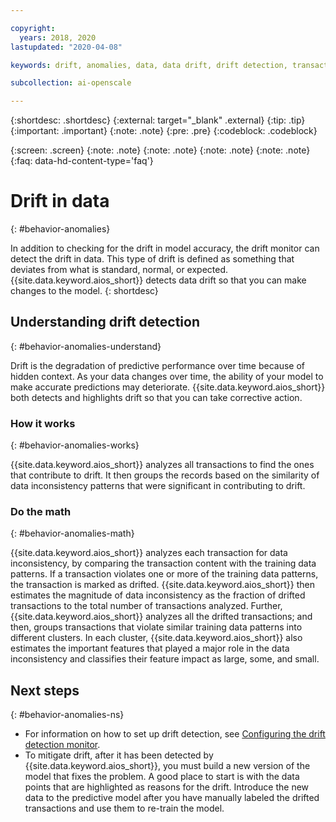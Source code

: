 ```yaml
---

copyright:
  years: 2018, 2020
lastupdated: "2020-04-08"

keywords: drift, anomalies, data, data drift, drift detection, transactions

subcollection: ai-openscale

---
```


{:shortdesc: .shortdesc}
{:external: target="_blank" .external}
{:tip: .tip}
{:important: .important}
{:note: .note}
{:pre: .pre}
{:codeblock: .codeblock}

{:screen: .screen}
{:note: .note}
{:note: .note}
{:note: .note}
{:note: .note}
{:faq: data-hd-content-type='faq'}

# Drift in data
{: #behavior-anomalies}

In addition to checking for the drift in model accuracy, the drift monitor can detect the drift in data. This type of drift is defined as something that deviates from what is standard, normal, or expected. {{site.data.keyword.aios_short}} detects data drift so that you can make changes to the model.
{: shortdesc}

## Understanding drift detection
{: #behavior-anomalies-understand}

Drift is the degradation of predictive performance over time because of hidden context. As your data changes over time, the ability of your model to make accurate predictions may deteriorate. {{site.data.keyword.aios_short}} both detects and highlights drift so that you can take corrective action.

### How it works
{: #behavior-anomalies-works}

{{site.data.keyword.aios_short}} analyzes all transactions to find the ones that contribute to drift. It then groups the records based on the similarity of data inconsistency patterns that were significant in contributing to drift.



### Do the math
{: #behavior-anomalies-math}


{{site.data.keyword.aios_short}} analyzes each transaction for data inconsistency, by comparing the transaction content with the training data patterns. If a transaction violates one or more of the training data patterns, the transaction is marked as drifted. {{site.data.keyword.aios_short}} then estimates the magnitude of data inconsistency as the fraction of drifted transactions to the total number of transactions analyzed. Further, {{site.data.keyword.aios_short}} analyzes all the drifted transactions; and then, groups transactions that violate similar training data patterns into different clusters. In each cluster, {{site.data.keyword.aios_short}} also estimates the important features that played a major role in the data inconsistency and classifies their feature impact as large, some, and small.

## Next steps
{: #behavior-anomalies-ns}

- For information on how to set up drift detection, see [Configuring the drift detection monitor](/docs/services/ai-openscale?topic=ai-openscale-behavior-drift-config).
- To mitigate drift, after it has been detected by {{site.data.keyword.aios_short}}, you must build a new version of the model that fixes the problem. A good place to start is with the data points that are highlighted as reasons for the drift. Introduce the new data to the predictive model after you have manually labeled the drifted transactions and use them to re-train the model.
